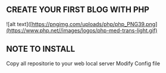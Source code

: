 ## CREATE YOUR FIRST BLOG WITH PHP
![alt text]([https://pngimg.com/uploads/php/php_PNG39.png](https://www.php.net//images/logos/php-med-trans-light.gif)

## NOTE TO INSTALL
Copy all repositorie to your web local server
Modify Config file

